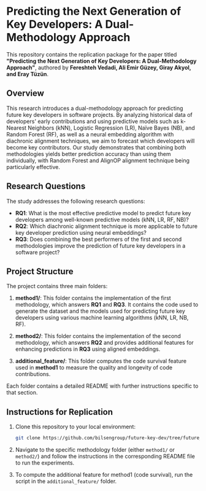 # Predicting the Next Generation of Key Developers: A Dual-Methodology Approach

This repository contains the replication package for the paper titled **"Predicting the Next Generation of Key Developers: A Dual-Methodology Approach"**, authored by **Fereshteh Vedadi, Ali Emir Güzey, Giray Akyol, and Eray Tüzün**.

## Overview

This research introduces a dual-methodology approach for predicting future key developers in software projects. By analyzing historical data of developers' early contributions and using predictive models such as k-Nearest Neighbors (kNN), Logistic Regression (LR), Naïve Bayes (NB), and Random Forest (RF), as well as a neural embedding algorithm with diachronic alignment techniques, we aim to forecast which developers will become key contributors. Our study demonstrates that combining both methodologies yields better prediction accuracy than using them individually, with Random Forest and AlignOP alignment technique being particularly effective.

## Research Questions

The study addresses the following research questions:

- **RQ1**: What is the most effective predictive model to predict future key developers among well-known predictive models (kNN, LR, RF, NB)?
- **RQ2**: Which diachronic alignment technique is more applicable to future key developer prediction using neural embeddings?
- **RQ3**: Does combining the best performers of the first and second methodologies improve the prediction of future key developers in a software project?

## Project Structure

The project contains three main folders:

1. **method1/**: This folder contains the implementation of the first methodology, which answers **RQ1** and **RQ3**. It contains the code used to generate the dataset and the models used for predicting future key developers using various machine learning algorithms (kNN, LR, NB, RF).
   
2. **method2/**: This folder contains the implementation of the second methodology, which answers **RQ2** and provides additional features for enhancing predictions in **RQ3** using aligned embeddings.

3. **additional_feature/**: This folder computes the code survival feature used in **method1** to measure the quality and longevity of code contributions.

Each folder contains a detailed README with further instructions specific to that section.

## Instructions for Replication

1. Clone this repository to your local environment:
   
   ```bash
   git clone https://github.com/bilsengroup/future-key-dev/tree/future_key_dev
   
2. Navigate to the specific methodology folder (either `method1/` or `method2/`) and follow the instructions in the corresponding README file to run the experiments.

3. To compute the additional feature for method1 (code survival), run the script in the `additional_feature/` folder.

